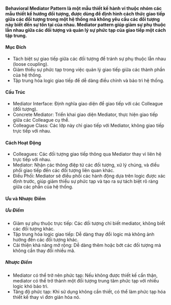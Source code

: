 #### Behavioral Mediator Pattern là một mẫu thiết kế hành vi thuộc nhóm các mẫu thiết kế hướng đối tượng, được dùng để định hình cách thức giao tiếp giữa các đối tượng trong một hệ thống mà không yêu cầu các đối tượng này biết đến sự tồn tại của nhau. Mediator pattern giúp giảm sự phụ thuộc lẫn nhau giữa các đối tượng và quản lý sự phức tạp của giao tiếp một cách tập trung.

#### Mục Đích
+ Tách biệt sự giao tiếp giữa các đối tượng để tránh sự phụ thuộc lẫn nhau (loose coupling).
+ Giảm thiểu sự phức tạp trong việc quản lý giao tiếp giữa các thành phần của hệ thống.
+ Tập trung hóa logic giao tiếp để dễ dàng điều chỉnh và bảo trì hệ thống.

#### Cấu Trúc
+ Mediator Interface: Định nghĩa giao diện để giao tiếp với các Colleague (đối tượng).
+ Concrete Mediator: Triển khai giao diện Mediator, thực hiện giao tiếp giữa các Colleague cụ thể.
+ Colleague Class: Các lớp này chỉ giao tiếp với Mediator, không giao tiếp trực tiếp với nhau.

#### Cách Hoạt Động
+ Colleagues: Các đối tượng giao tiếp thông qua Mediator thay vì liên hệ trực tiếp với nhau.
+ Mediator: Nhận các thông điệp từ các đối tượng, xử lý chúng, và điều phối giao tiếp đến các đối tượng liên quan khác.
+ Điều Phối: Mediator sẽ điều phối các hành động dựa trên logic được xác định trước, giúp giảm thiểu sự phức tạp và tạo ra sự tách biệt rõ ràng giữa các phần của hệ thống.

#### Ưu và Nhược Điểm
##### Ưu Điểm
+ Giảm sự phụ thuộc trực tiếp: Các đối tượng chỉ biết mediator, không biết các đối tượng khác.
+ Tập trung hóa logic giao tiếp: Dễ dàng thay đổi logic mà không ảnh hưởng đến các đối tượng khác.
+ Cải thiện khả năng mở rộng: Dễ dàng thêm hoặc bớt các đối tượng mà không cần thay đổi nhiều mã.

##### Nhược Điểm
+ Mediator có thể trở nên phức tạp: Nếu không được thiết kế cẩn thận, mediator có thể trở thành một đối tượng trung tâm phức tạp với nhiều logic khó bảo trì.
+ Tăng độ phức tạp: Khi sử dụng không cần thiết, có thể làm phức tạp hóa thiết kế thay vì đơn giản hóa nó.
